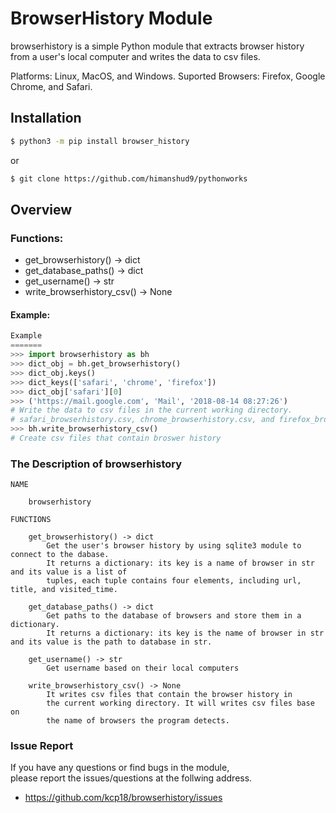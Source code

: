 # BrowserHistory Module

browserhistory is a simple Python module that extracts browser history from a user's local computer and writes the data to csv files.

Platforms: Linux, MacOS, and Windows.
Suported Browsers: Firefox, Google Chrome, and Safari. 

## Installation
```sh
$ python3 -m pip install browser_history
```

or 

```sh
$ git clone https://github.com/himanshud9/pythonworks
```

## Overview
### Functions:
- get_browserhistory() -> dict
- get_database_paths() -> dict
- get_username() -> str
- write_browserhistory_csv() -> None


#### Example:
```python
Example
=======
>>> import browserhistory as bh
>>> dict_obj = bh.get_browserhistory()
>>> dict_obj.keys()
>>> dict_keys(['safari', 'chrome', 'firefox'])
>>> dict_obj['safari'][0]
>>> ('https://mail.google.com', 'Mail', '2018-08-14 08:27:26')
# Write the data to csv files in the current working directory.
# safari_browserhistory.csv, chrome_browserhistory.csv, and firefox_browerhistory.csv.
>>> bh.write_browserhistory_csv()
# Create csv files that contain broswer history
```

### The Description of browserhistory

```
NAME

    browserhistory

FUNCTIONS

    get_browserhistory() -> dict
        Get the user's browser history by using sqlite3 module to connect to the dabase.
        It returns a dictionary: its key is a name of browser in str and its value is a list of
        tuples, each tuple contains four elements, including url, title, and visited_time. 
    
    get_database_paths() -> dict
        Get paths to the database of browsers and store them in a dictionary.
        It returns a dictionary: its key is the name of browser in str and its value is the path to database in str.
    
    get_username() -> str
        Get username based on their local computers
    
    write_browserhistory_csv() -> None
        It writes csv files that contain the browser history in
        the current working directory. It will writes csv files base on 
        the name of browsers the program detects.
```

### Issue Report 


If you have any questions or find bugs in the module,  
please report the issues/questions at the follwing address.

- https://github.com/kcp18/browserhistory/issues


